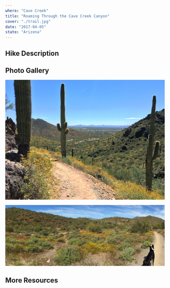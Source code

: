 ```yaml
---
where: "Cave Creek"
title: "Roaming Through the Cave Creek Canyon"
cover: "./trail.jpg"
date: "2017-04-05"
state: "Arizona"
---
```


## Hike Description

## Photo Gallery

![](./trail.jpg)

![](./ears.jpg)

## More Resources

